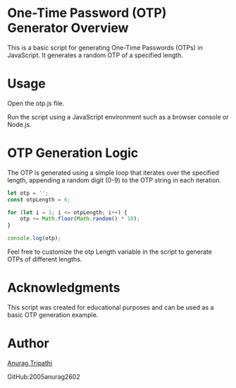 # One-Time Password (OTP) Generator Overview
This is a basic script for generating One-Time Passwords (OTPs) in JavaScript. It generates a random OTP of a specified length.

# Usage
Open the otp.js file.

Run the script using a JavaScript environment such as a browser console or Node.js.

# OTP Generation Logic
The OTP is generated using a simple loop that iterates over the specified length, appending a random digit (0-9) to the OTP string in each iteration.

```javascript
let otp = '';
const otpLength = 6;

for (let i = 1; i <= otpLength; i++) {
    otp += Math.floor(Math.random() * 10);
}

console.log(otp);
```
Feel free to customize the otp Length variable in the script to generate OTPs of different lengths.

# Acknowledgments
This script was created for educational purposes and can be used as a basic OTP generation example.

# Author
[Anurag Tripathi](https://www.instagram.com/thename_isanurag/)

GitHub:2005anurag2602
